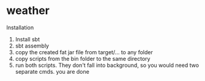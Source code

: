 # weather
Installation
1) Install sbt
2) sbt assembly
3) copy the created fat jar file from target/... to any folder
4) copy scripts from the bin folder to the same directory
5) run both scripts. They don't fall into background, so you would need two separate cmds.
you are done
